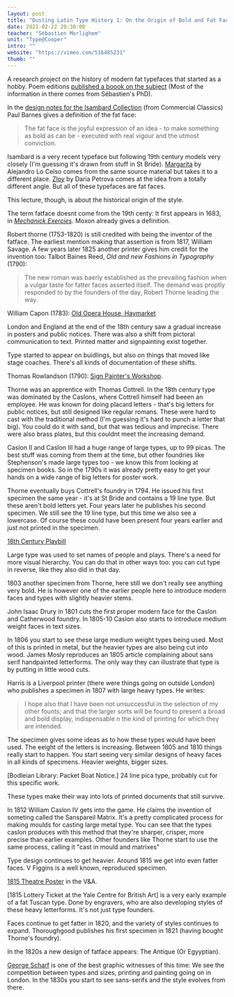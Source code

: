 ```yaml
---
layout: post
title: "Dusting Latin Type History 1: On the Origin of Bold and Fat Faces"
date: 2021-02-22 20:30:00
teacher: "Sébastien Morlighem"
unit: "Type@Cooper"
intro: ""
website: "https://vimeo.com/516485231"
thumb: ""
---
```


A research project on the history of modern fat typefaces that started as a hobby. Poem editions [published a boook on the subject](https://www.poem-editions.com/products/thorne) (Most of the information in there comes from Sébastien's PhD).

In the [design notes for the Isambard Collection](https://commercialclassics.com/catalogue/isambard) (from Commercial Classics) Paul Barnes gives a definition of the fat face:

> The fat face is the joyful expression of an idea - to make something as bold as can be - executed with real vigour and the utmost conviction.

Isambard is a very recent typeface but following 19th century models very closely (I'm guessing it's drawn from stuff in St Bride). [Margarita](https://pampatype.com/typefaces/margarita) by Alejandro Lo Celso comes from the same source material but takes it to a different place. [Zloy](https://www.futurefonts.xyz/daria-petrova/zloy/) by Daria Petrova comes at the idea from a totally different angle. But all of these typefaces are fat faces.

This lecture, though, is about the historical origin of the style.

The term fatface doesnt come from the 19th centy: It first appears in 1683, in *[Mechanick Exercies](https://babel.hathitrust.org/cgi/pt?id=mdp.39015028306002&view=1up&seq=56&q1=printing)*.  Moxon already gives a definition. 

Robert thorne (1753-1820) is still credited with being the inventor of the fatface. The earliest mention making that assertion is from 1817, William Savage. A few years later 1825 another printer gives him credit for the invention too:  Talbot Baines Reed, *Old and new Fashions in Typography* (1790):

> The new roman was baerly established as the prevailing fashion when a vulgar taste for fatter faces asserted itself. The demand was proptly responded to by the founders of the day, Robert Thorne leading the way.

William Capon (1783): [Old Opera House, Haymarket](https://www.britishmuseum.org/collection/object/P_1880-1113-2219)

London and England at the end of the 18th century saw a gradual increase in posters and public notices. There was also a shift from pictoral communication to text. Printed matter and signpainting exist together.

Type started to appear on buidlings, but also on things that moved like stage coaches. There's all kinds of documentation of these shifts.

Thomas Rowlandson (1790): [Sign Painter's Workshop](https://www.britishmuseum.org/collection/object/P_1867-0112-5).

Thorne was an apprentice with Thomas Cottrell. In the 18th century type was dominated by the Caslons, where Cottrell himself had beeen an employee. He was known for doing placard letters - that's big letters for public notices, but still designed like regular romans. These were hard to cast with the traditional method (I'm guessing it's hard to punch a letter that big). You could do it with sand, but that was tedious and imprecise. There were also brass plates, but this couldnt meet the increasing demand.

Caslon II and Caslon III had a huge range of large types, up to 99 picas. The best stuff was coming from them  at the time, but other foundries like Stephenson's made large types too - we know this from looking at specimen books. So in the 1790s it was already pretty easy to get your hands on a wide range of big letters for poster work.

Thorne eventually buys Cottrell's foundry in 1794. He issued his first specimen the same year - it's at St Bride and contains a 19 line type. But these aren't bold letters yet. Four years later he publishes his second specimen. We still see the 19 line type, but this time we also see a lowercase. Of course these could have been present four years earlier and just not printed in the specimen.

[18th Century Playbill](https://collections.vam.ac.uk/item/O1159989/george-speaight-punch--judy-playbill-unknown/)

Large type was used to set names of people and plays. There's a need for more visual hierarchy. You can do that in other ways too: you can cut type in reverse, like they also did in that day.

1803 another specimen from Thorne, here still we don't really see anything very bold. He is however one of the earlier people here to introduce modern faces and types with slightly heavier stems.

John Isaac Drury in 1801 cuts the first proper modern face for the Caslon and Catherwood foundry. In 1805-10 Caslon also starts to introduce medium weight faces in text sizes.

In 1806 you start to see these large medium weight types being used. Most of this is printed in metal, but the heavier types are also being cut into wood. James Mosly reproduces an 1805 article complaining about sans serif handpainted letterforms. The only way they can illustrate that type is by putting in little wood cuts.

Harris is a Liverpool printer (there were things going on outside London) who publishes a specimen in 1807 with large heavy types. He writes:

> I hope also that I have been not unsuccessful in the selection of my other founts; and that the larger sorts will be found to present a broad and bold display, indispensable n the kind of printing for which they are intended.

The specimen gives some ideas as to how these types would have been used. The eeight of the letters is increasing. Between 1805 and 1810 things really start to happen. You start seeing very similar designs of heavy faces in all kinds of specimens. Heavier weights, bigger sizes.

[Bodleian Library: Packet Boat Notice.] 24 line pica type, probably cut for this specific work.

These types make their way into lots of printed documents that still survive.

In 1812 William Caslon IV gets into the game. He claims the invention of someting called the Sanspareil Matrix. It's a pretty complicated process for making moulds for casting large metal type. You can see that the types caslon produces with this method that they're sharper, crisper, more precise than earlier examples. Other founders like Thorne start to use the same process, calling it "cast in mould and matrixes"

Type design continues to get heavier. Around 1815 we get into even fatter faces. V Figgins is a well known, reproduced specimen.

[1815 Theatre Poster](https://collections.vam.ac.uk/item/O1370739/the-demon-picture-playbill-lewis/) in the V&A.

[1815 Lottery Ticket at the Yale Centre for British Art] is a very early example of a fat Tuscan type. Done by engravers, who are also developing styles of these heavy letterforms. It's not just type founders.

Faces continue to get fatter in 1820, and the variety of styles continues to expand. Thoroughgood publishes his first specimen in 1821 (having bought Thorne's foundry).

In the 1820s a new design of fatface appears: The Antique (Or Egyyptian). 

[George Scharf](https://www.britishmuseum.org/collection/search?keyword=george&keyword=scharf&agent=George%20Scharf&image=true&view=grid&sort=object_name__asc&page=2) is one of the best graphic witnesses of this time: We see the competition between types and sizes, printing and painting going on in London. In the 1830s you start to see sans-serifs and the style evolves from there.
